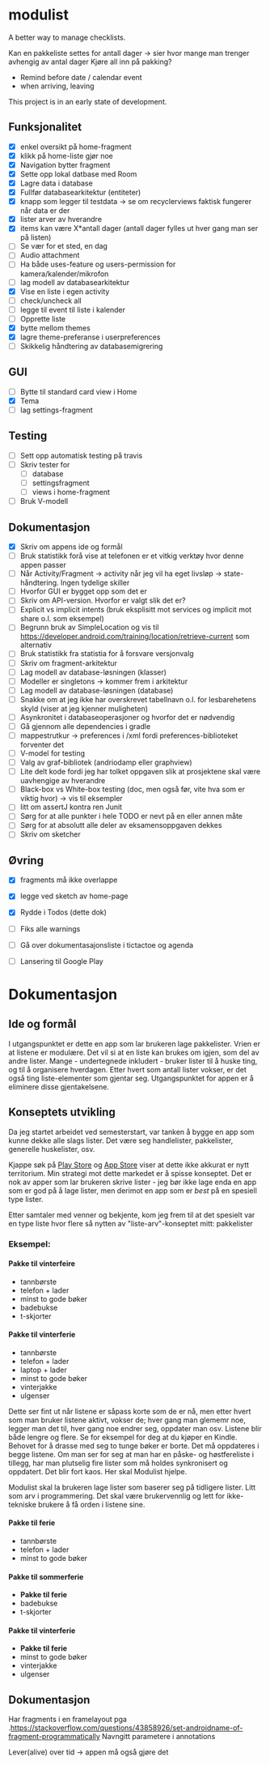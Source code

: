 # modulist
A better way to manage checklists.


Kan en pakkeliste settes for antall dager -> sier hvor mange man trenger avhengig av antal dager
Kjøre all inn på pakking?
* Remind before date / calendar event
* when arriving, leaving

This project is in an early state of development.

## Funksjonalitet
- [X] enkel oversikt på home-fragment
- [X] klikk på home-liste gjør noe
- [X] Navigation bytter fragment
- [X] Sette opp lokal datbase med Room
- [X] Lagre data i database
- [x] Fullfør databasearkitektur (entiteter)
- [X] knapp som legger til testdata -> se om recyclerviews faktisk fungerer når data er der
- [X] lister arver av hverandre
- [X] items kan være X*antall dager (antall dager fylles ut hver gang man ser på listen)
- [ ] Se vær for et sted, en dag
- [ ] Audio attachment
- [ ] Ha både uses-feature og users-permission for kamera/kalender/mikrofon
- [ ] lag modell av databasearkitektur
- [X] Vise en liste i egen activity
- [ ] check/uncheck all
- [ ] legge til event til liste i kalender
- [ ] Opprette liste
- [X] bytte mellom themes
- [X] lagre theme-preferanse i userpreferences
- [ ] Skikkelig håndtering av databasemigrering
## GUI
- [ ] Bytte til standard card view i Home
- [X] Tema
- [ ] lag settings-fragment
## Testing
- [ ] Sett opp automatisk testing på travis
- [ ] Skriv tester for
    - [ ] database
    - [ ] settingsfragment
    - [ ] views i home-fragment
- [ ] Bruk V-modell
## Dokumentasjon
- [X] Skriv om appens ide og formål
- [ ] Bruk statistikk forå vise at telefonen er et vitkig verktøy hvor denne appen passer
- [ ] Når Activity/Fragment -> activity når jeg vil ha eget livsløp -> state-håndtering. Ingen tydelige skiller
- [ ] Hvorfor GUI er bygget opp som det er
- [ ] Skriv om API-version. Hvorfor er valgt slik det er?
- [ ] Explicit vs implicit intents (bruk eksplisitt mot services og implicit mot share o.l. som eksempel)
- [ ] Begrunn bruk av SimpleLocation og vis til https://developer.android.com/training/location/retrieve-current som alternativ
- [ ] Bruk statistikk fra statistia for å forsvare versjonvalg
- [ ] Skriv om fragment-arkitektur
- [ ] Lag modell av database-løsningen (klasser)
- [ ] Modeller er singletons -> kommer frem i arkitektur
- [ ] Lag modell av database-løsningen (database)
- [ ] Snakke om at jeg ikke har overskrevet tabellnavn o.l. for lesbarehetens skyld (viser at jeg kjenner muligheten)
- [ ] Asynkronitet i databaseoperasjoner og hvorfor det er nødvendig
- [ ] Gå gjennom alle dependencies i gradle
- [ ] mappestrutkur -> preferences i /xml fordi preferences-biblioteket forventer det
- [ ] V-model for testing
- [ ] Valg av graf-bibliotek (andriodamp eller graphview)
- [ ] Lite delt kode fordi jeg har tolket oppgaven slik at prosjektene skal være uavhengige av hverandre
- [ ] Black-box vs White-box testing (doc, men også før, vite hva som er viktig hvor) -> vis til eksempler
- [ ] litt om assertJ kontra ren Junit
- [ ] Sørg for at alle punkter i hele TODO er nevt på en eller annen måte
- [ ] Sørg for at absolutt alle deler av eksamensoppgaven dekkes
- [ ] Skriv om sketcher
## Øvring
- [X] fragments må ikke overlappe
- [X] legge ved sketch av home-page
- [X] Rydde i Todos (dette dok)
- [ ] Fiks alle warnings
- [ ] Gå over dokumentasajonsliste i tictactoe og agenda
- [ ] Lansering til Google Play


# Dokumentasjon

## Ide og formål
I utgangspunktet er dette en app som lar brukeren lage pakkelister. Vrien er at listene er modulære.
Det vil si at en liste kan brukes om igjen, som del av andre lister.
Mange - undertegnede inkludert - bruker lister til å huske ting, og til å organisere hverdagen.
Etter hvert som antall lister vokser, er det også ting liste-elementer som gjentar seg.
Utgangspunktet for appen er å eliminere disse gjentakelsene.

## Konseptets utvikling
Da jeg startet arbeidet ved semesterstart, var tanken å bygge en app som kunne dekke alle slags lister.
Det være seg handlelister, pakkelister, generelle huskelister, osv.

Kjappe søk på [Play Store](https://play.google.com/store/search?q=todo&c=apps) og [App Store](https://itunes.apple.com/us/app/wunderlist-to-do-list-tasks/id406644151?mt=8#see-all/customers-also-bought-apps) viser at
dette ikke akkurat er nytt territorium. Min strategi mot dette markedet er å spisse konseptet. Det er nok av apper som
lar brukeren skrive lister - jeg bør ikke lage enda en app som er god på å lage lister, men derimot en app som er _best_ på
en spesiell type lister.

Etter samtaler med venner og bekjente, kom jeg frem til at det spesielt var en type liste hvor flere så nytten av "liste-arv"-konseptet mitt:
pakkelister

### Eksempel:
#### Pakke til vinterfeire
* tannbørste
* telefon + lader
* minst to gode bøker
* badebukse
* t-skjorter

#### Pakke til vinterferie
* tannbørste
* telefon + lader
* laptop + lader
* minst to gode bøker
* vinterjakke
* ulgenser

Dette ser fint ut når listene er såpass korte som de er nå, men etter hvert som man bruker listene aktivt,
vokser de; hver gang man glememr noe, legger man det til, hver gang noe endrer seg, oppdater man osv. Listene
blir både lengre og flere. Se for eksempel for deg at du kjøper en Kindle. Behovet for å drasse med seg to
tunge bøker er borte. Det må oppdateres i begge listene. Om man ser for seg at man har en påske- og høstfereliste
i tillegg, har man plutselig fire lister som må holdes synkronisert og oppdatert. Det blir fort kaos.
Her skal Modulist hjelpe.

Modulist skal la brukeren lage lister som baserer seg på tidligere lister.
Litt som arv i programmering. Det skal være brukervennlig og lett for ikke-tekniske brukere å få orden i
listene sine.


#### Pakke til ferie
* tannbørste
* telefon + lader
* minst to gode bøker

#### Pakke til sommerferie
* __Pakke til ferie__
* badebukse
* t-skjorter

#### Pakke til vinterferie
* __Pakke til ferie__
* minst to gode bøker
* vinterjakke
* ulgenser


## Dokumentasjon
Har fragments i en framelayout pga .https://stackoverflow.com/questions/43858926/set-androidname-of-fragment-programmatically
Navngitt parametere i annotations


Lever(alive) over tid -> appen må også gjøre det
